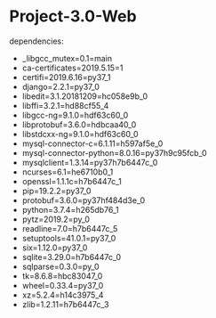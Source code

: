 # Project-3.0-Web
dependencies:
  - _libgcc_mutex=0.1=main
  - ca-certificates=2019.5.15=1
  - certifi=2019.6.16=py37_1
  - django=2.2.1=py37_0
  - libedit=3.1.20181209=hc058e9b_0
  - libffi=3.2.1=hd88cf55_4
  - libgcc-ng=9.1.0=hdf63c60_0
  - libprotobuf=3.6.0=hdbcaa40_0
  - libstdcxx-ng=9.1.0=hdf63c60_0
  - mysql-connector-c=6.1.11=h597af5e_0
  - mysql-connector-python=8.0.16=py37h9c95fcb_0
  - mysqlclient=1.3.14=py37h7b6447c_0
  - ncurses=6.1=he6710b0_1
  - openssl=1.1.1c=h7b6447c_1
  - pip=19.2.2=py37_0
  - protobuf=3.6.0=py37hf484d3e_0
  - python=3.7.4=h265db76_1
  - pytz=2019.2=py_0
  - readline=7.0=h7b6447c_5
  - setuptools=41.0.1=py37_0
  - six=1.12.0=py37_0
  - sqlite=3.29.0=h7b6447c_0
  - sqlparse=0.3.0=py_0
  - tk=8.6.8=hbc83047_0
  - wheel=0.33.4=py37_0
  - xz=5.2.4=h14c3975_4
  - zlib=1.2.11=h7b6447c_3

